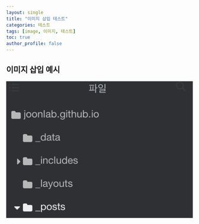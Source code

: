 ```yaml
---
layout: single
title: "이미지 삽입 테스트"
categories: 테스트
tags: [image, 이미지, 테스트]
toc: true
author_profile: false
---
```


## 이미지 삽입 예시

![image-20241104073010608](../images/2024-11-04-image-tutorial/image-20241104073010608.png)